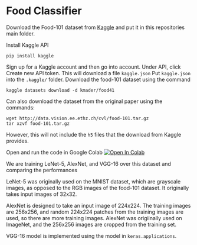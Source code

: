 # Food Classifier

Download the Food-101 dataset from [Kaggle](https://www.kaggle.com/kmader/food41) and put it in this repositories main folder.  

Install Kaggle API

    pip install kaggle

Sign up for a Kaggle account and then go into account. Under API, click Create new API token. This will download a file `kaggle.json`
Put `kaggle.json` into the `.kaggle/` folder. Download the food-101 dataset using the command

    kaggle datasets download -d kmader/food41

Can also download the dataset from the original paper using the commands:

    wget http://data.vision.ee.ethz.ch/cvl/food-101.tar.gz
    tar xzvf food-101.tar.gz

However, this will not include the `h5` files that the download from Kaggle provides. 

Open and run the code in Google Colab
[![Open In Colab](https://colab.research.google.com/assets/colab-badge.svg)](https://colab.research.google.com/github/benmo009/food-classifier/blob/master/food_classifier.ipynb)

We are training LeNet-5, AlexNet, and VGG-16 over this dataset and comparing the performances

LeNet-5 was originally used on the MNIST dataset, which are grayscale images, as opposed to the RGB images of the food-101 dataset. It originally takes input images of 32x32.  

AlexNet is designed to take an input image of 224x224. The training images are 256x256, and random 224x224 patches from the training images are used, so there are more training images. AlexNet was origiinally used on ImageNet, and the 256x256 images are cropped from the training set.  

VGG-16 model is implemented using the model in `keras.applications`.